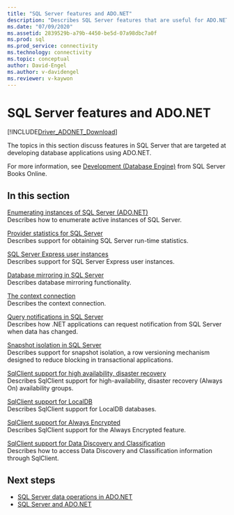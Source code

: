 ```yaml
---
title: "SQL Server features and ADO.NET"
description: "Describes SQL Server features that are useful for ADO.NET application developers."
ms.date: "07/09/2020"
ms.assetid: 2839529b-a79b-4450-be5d-07a98dbc7a0f
ms.prod: sql
ms.prod_service: connectivity
ms.technology: connectivity
ms.topic: conceptual
author: David-Engel
ms.author: v-davidengel
ms.reviewer: v-kaywon
---
```

# SQL Server features and ADO.NET

[!INCLUDE[Driver_ADONET_Download](../../../includes/driver_adonet_download.md)]

The topics in this section discuss features in SQL Server that are targeted at developing database applications using ADO.NET.  
  
For more information, see [Development (Database Engine)](/previous-versions/sql/sql-server-2008/bb500155(v=sql.100)) from SQL Server Books Online.
  
## In this section  
[Enumerating instances of SQL Server (ADO.NET)](enumerate-instances-sql-server.md)  
Describes how to enumerate active instances of SQL Server.  
  
[Provider statistics for SQL Server](provider-statistics-sql-server.md)  
Describes support for obtaining SQL Server run-time statistics.  
  
[SQL Server Express user instances](sql-server-express-user-instances.md)  
Describes support for SQL Server Express user instances.  
  
[Database mirroring in SQL Server](database-mirroring-sql-server.md)  
Describes database mirroring functionality.  

[The context connection](context-connection.md)  
Describes the context connection.  
  
[Query notifications in SQL Server](query-notifications-sql-server.md)  
Describes how .NET applications can request notification from SQL Server when data has changed.  
  
[Snapshot isolation in SQL Server](snapshot-isolation-sql-server.md)  
Describes support for snapshot isolation, a row versioning mechanism designed to reduce blocking in transactional applications.  
  
[SqlClient support for high availability, disaster recovery](sqlclient-support-high-availability-disaster-recovery.md)  
Describes SqlClient support for high-availability, disaster recovery (Always On) availability groups.  
  
[SqlClient support for LocalDB](sqlclient-support-localdb.md)  
Describes SqlClient support for LocalDB databases.

[SqlClient support for Always Encrypted](sqlclient-support-always-encrypted.md)  
Describes SqlClient support for the Always Encrypted feature.

[SqlClient support for Data Discovery and Classification](data-classification.md)  
Describes how to access Data Discovery and Classification information through SqlClient.

## Next steps
- [SQL Server data operations in ADO.NET](sql-server-data-operations.md)
- [SQL Server and ADO.NET](index.md)